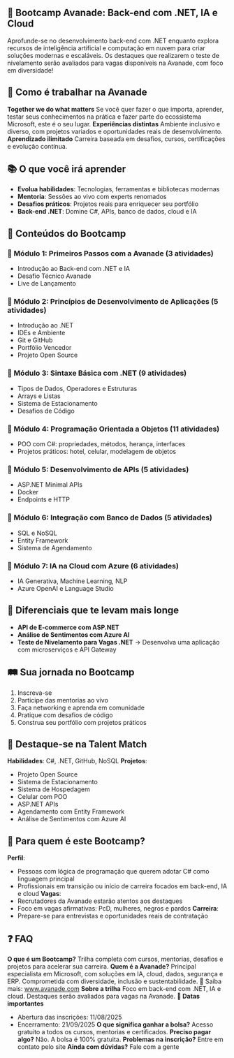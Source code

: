 ## 🚀 Bootcamp Avanade: Back-end com .NET, IA e Cloud

Aprofunde-se no desenvolvimento back-end com .NET enquanto explora recursos de inteligência artificial e computação em nuvem para criar soluções modernas e escaláveis. Os destaques que realizarem o teste de nivelamento serão avaliados para vagas disponíveis na Avanade, com foco em diversidade!

## 💼 Como é trabalhar na Avanade
**Together we do what matters** Se você quer fazer o que importa, aprender, testar seus conhecimentos na prática e fazer parte do ecossistema Microsoft, este é o seu lugar.
**Experiências distintas** Ambiente inclusivo e diverso, com projetos variados e oportunidades reais de desenvolvimento.
**Aprendizado ilimitado** Carreira baseada em desafios, cursos, certificações e evolução contínua.

## 📚 O que você irá aprender
- **Evolua habilidades**: Tecnologias, ferramentas e bibliotecas modernas
- **Mentoria**: Sessões ao vivo com experts renomados
- **Desafios práticos**: Projetos reais para enriquecer seu portfólio
- **Back-end .NET**: Domine C#, APIs, banco de dados, cloud e IA

## 🧠 Conteúdos do Bootcamp

### 🔹 Módulo 1: Primeiros Passos com a Avanade (3 atividades)
- Introdução ao Back-end com .NET e IA
- Desafio Técnico Avanade
- Live de Lançamento

### 🔹 Módulo 2: Princípios de Desenvolvimento de Aplicações (5 atividades)
- Introdução ao .NET
- IDEs e Ambiente
- Git e GitHub
- Portfólio Vencedor
- Projeto Open Source

### 🔹 Módulo 3: Sintaxe Básica com .NET (9 atividades)
- Tipos de Dados, Operadores e Estruturas
- Arrays e Listas
- Sistema de Estacionamento
- Desafios de Código

### 🔹 Módulo 4: Programação Orientada a Objetos (11 atividades)
- POO com C#: propriedades, métodos, herança, interfaces
- Projetos práticos: hotel, celular, modelagem de objetos

### 🔹 Módulo 5: Desenvolvimento de APIs (5 atividades)
- ASP.NET Minimal APIs
- Docker
- Endpoints e HTTP

### 🔹 Módulo 6: Integração com Banco de Dados (5 atividades)
- SQL e NoSQL
- Entity Framework
- Sistema de Agendamento

### 🔹 Módulo 7: IA na Cloud com Azure (6 atividades)
- IA Generativa, Machine Learning, NLP
- Azure OpenAI e Language Studio

## 🌟 Diferenciais que te levam mais longe
- **API de E-commerce com ASP.NET**
- **Análise de Sentimentos com Azure AI**
- **Teste de Nivelamento para Vagas .NET** → Desenvolva uma aplicação com microserviços e API Gateway

## 🛤️ Sua jornada no Bootcamp
1. Inscreva-se
2. Participe das mentorias ao vivo
3. Faça networking e aprenda em comunidade
4. Pratique com desafios de código
5. Construa seu portfólio com projetos práticos

## 🎯 Destaque-se na Talent Match
**Habilidades**: C#, .NET, GitHub, NoSQL
**Projetos**:
- Projeto Open Source
- Sistema de Estacionamento
- Sistema de Hospedagem
- Celular com POO
- ASP.NET APIs
- Agendamento com Entity Framework
- Análise de Sentimentos com Azure AI

## 👥 Para quem é este Bootcamp?
**Perfil**:
- Pessoas com lógica de programação que querem adotar C# como linguagem principal
- Profissionais em transição ou início de carreira focados em back-end, IA e cloud
**Vagas**:
- Recrutadores da Avanade estarão atentos aos destaques
- Foco em vagas afirmativas: PcD, mulheres, negros e pardos
**Carreira**:
- Prepare-se para entrevistas e oportunidades reais de contratação

## ❓ FAQ

**O que é um Bootcamp?** Trilha completa com cursos, mentorias, desafios e projetos para acelerar sua carreira.
**Quem é a Avanade?** Principal especialista em Microsoft, com soluções em IA, cloud, dados, segurança e ERP. Comprometida com diversidade, inclusão e sustentabilidade. 🔗 Saiba mais: www.avanade.com
**Sobre a trilha** Foco em back-end com .NET, IA e cloud. Destaques serão avaliados para vagas na Avanade.
**📅 Datas importantes**
- Abertura das inscrições: 11/08/2025
- Encerramento: 21/09/2025
**O que significa ganhar a bolsa?** Acesso gratuito a todos os cursos, mentorias e certificados.
**Preciso pagar algo?** Não. A bolsa é 100% gratuita.
**Problemas na inscrição?** Entre em contato pelo site
**Ainda com dúvidas?** Fale com a gente